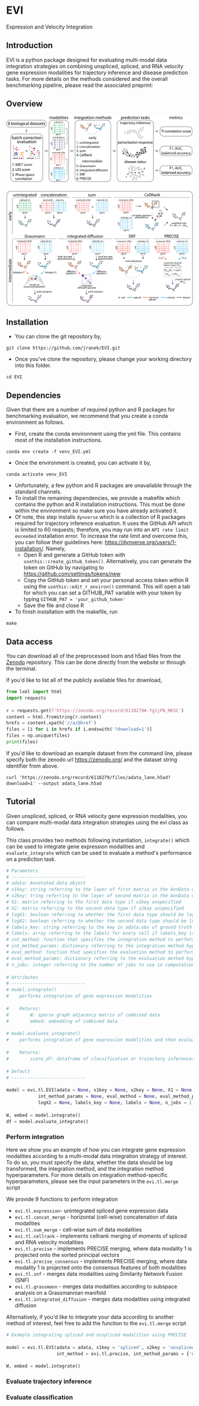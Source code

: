 # EVI
Expression and Velocity Integration

## Introduction
EVI is a python package designed for evaluating multi-modal data integration strategies on combining unspliced, spliced, and RNA velocity gene expression modalities for trajectory inference and disease prediction tasks. For more details on the methods considered and the overall benchmarking pipeline, please read the associated preprint:

## Overview
<p align="center">
  <img src="/doc/pipeline.png"/>
</p>

## Installation

* You can clone the git repository by, 

```
git clone https://github.com/jranek/EVI.git
```

* Once you've clone the repository, please change your working directory into this folder.

```
cd EVI
```

## Dependencies

Given that there are a number of required python and R packages for benchmarking evaluation, we recommend that you create a conda environment as follows. 

* First, create the conda environment using the yml file. This contains most of the installation instructions.

```
conda env create -f venv_EVI.yml
```

* Once the environment is created, you can activate it by,

```
conda activate venv_EVI
```

* Unfortunately, a few python and R packages are unavailable through the standard channels.
* To install the remaining dependencies, we provide a makefile which contains the python and R installation instructions. This must be done within the environment so make sure you have already activated it. 
* Of note, this step installs `dynverse` which is a collection of R packages required for trajectory inference evaluation. It uses the GitHub API which is limited to 60 requests; therefore, you may run into an `API rate limit exceeded` installation error. To increase the rate limit and overcome this, you can follow their guidelines here: https://dynverse.org/users/1-installation/. Namely, 
    * Open R and generate a GitHub token with `usethis::create_github_token()`. Alternatively, you can generate the token on GitHub by navigating to https://github.com/settings/tokens/new
    * Copy the GitHub token and set your personal access token within R using the `usethis::edit_r_environ()` command. This will open a tab for which you can set a GITHUB_PAT variable with your token by typing `GITHUB_PAT = 'your_github_token'` 
    * Save the file and close R
* To finish installation with the makefile, run

```
make
```

## Data access
You can download all of the preprocessed loom and h5ad files from the [Zenodo](https://zenodo.org/record/6110279#.Yg1jPN_MK3C) repository. This can be done directly from the website or through the terminal. 

If you'd like to list all of the publicly available files for download,

```python
from lxml import html
import requests

r = requests.get(f'https://zenodo.org/record/6110279#.Yg1jPN_MK3C')
content = html.fromstring(r.content)
hrefs = content.xpath('//a/@href')
files = [i for i in hrefs if i.endswith('?download=1')]
files = np.unique(files)
print(files)
```

If you'd like to download an example dataset from the command line, please specify both the zenodo url https://zenodo.org/ and the dataset string identifier from above.  

```
curl 'https://zenodo.org/record/6110279/files/adata_lane.h5ad?download=1' --output adata_lane.h5ad
```
## Tutorial
Given unspliced, spliced, or RNA velocity gene expression modalities, you can compare multi-modal data integration strategies using the evi class as follows. 

This class provides two methods following instantiation, `integrate()` which can be used to integrate gene expression modalities and `evaluate_integrate` which can be used to evaluate a method's performance on a prediction task. 

```python
# Parameters
# ----------------------------
# adata: Annotated data object
# x1key: string referring to the layer of first matrix in the AnnData object. Can be X, Ms, spliced, unspliced, velocity, or None
# x2key: tring referring to the layer of second matrix in the AnnData object. Can be X, Ms, spliced, unspliced, velocity, or None
# X1: matrix referring to the first data type if x1key unspecified
# X2: matrix referring to the second data type if x2key unspecified
# logX1: boolean referring to whether the first data type should be log transformed. If data type is Ms or velocity, this should be False.
# logX2: boolean referring to whether the second data type should be log transformed. If data type is Ms or velocity, this should be False.
# labels_key: string referring to the key in adata.obs of ground truth labels
# labels: array referring to the labels for every cell if labels_key is unspecified
# int_method: function that specifies the integration method to perform
# int_method_params: dictionary referring to the integration method hyperparameters
# eval_method: function that specifies the evaluation method to perform
# eval_method_params: dictionary referring to the evaluation method hyperparameters
# n_jobs: integer referring to the number of jobs to use in computation 

# Attributes
# ----------------------------
# model.integrate()
#    performs integration of gene expression modalities

#    Returns:
#        W: sparse graph adjacency matrix of combined data
#        embed: embedding of combined data

# model.evaluate_integrate()
#    performs integration of gene expression modalities and then evaluates method according to the evaluation criteria or task of interest

#    Returns:
#        score_df: dataframe of classification or trajectory inferences scores

# Default
# ----------------------------

model = evi.tl.EVI(adata = None, x1key = None, x2key = None, X1 = None, X2 = None, int_method = None,
            int_method_params = None, eval_method = None, eval_method_params = None, logX1 = None,
            logX2 = None, labels_key = None, labels = None, n_jobs = 1)
            
W, embed = model.integrate()
df = model.evaluate_integrate()
```

### Perform integration
Here we show you an example of how you can integrate gene expression modalities according to a multi-modal data integration strategy of interest. To do so, you must specify the data, whether the data should be log transformed, the integration method, and the integration method hyperparameters. For more details on integration method-specific hyperparameters, please see the input parameters in the `evi.tl.merge` script

We provide 9 functions to perform integration

* `evi.tl.expression`- unintegrated spliced gene expression data
* `evi.tl.concat_merge` - horizontal (cell-wise) concatenation of data modalities
* `evi.tl.sum_merge` - cell-wise sum of data modalities
* `evi.tl.cellrank` - implements cellrank merging of moments of spliced and RNA velocity modalities
* `evi.tl.precise` - implements PRECISE merging, where data modality 1 is projected onto the sorted principal vectors 
* `evi.tl.precise_consensus` - implements PRECISE merging, where data modality 1 is projected onto the consensus features of both modalities
* `evi.tl.snf` - merges data modalities using Similarity Network Fusion (SNF)
* `evi.tl.grassmann` - merges data modalities according to subspace analysis on a Grassmannian manifold
* `evi.tl.integrated_diffusion` - merges data modalities using integrated diffusion 

Alternatively, if you'd like to integrate your data according to another method of interest, feel free to add the function to the `evi.tl.merge` script

```python
# Example integrating spliced and unspliced modalities using PRECISE

model = evi.tl.EVI(adata = adata, x1key = 'spliced', x2key = 'unspliced', logX1 = True, logX2 = True,
                   int_method = evi.tl.precise, int_method_params = {'n_pvs': 30}, n_jobs = -1)

W, embed = model.integrate()
```

### Evaluate trajectory inference

### Evaluate classification 
